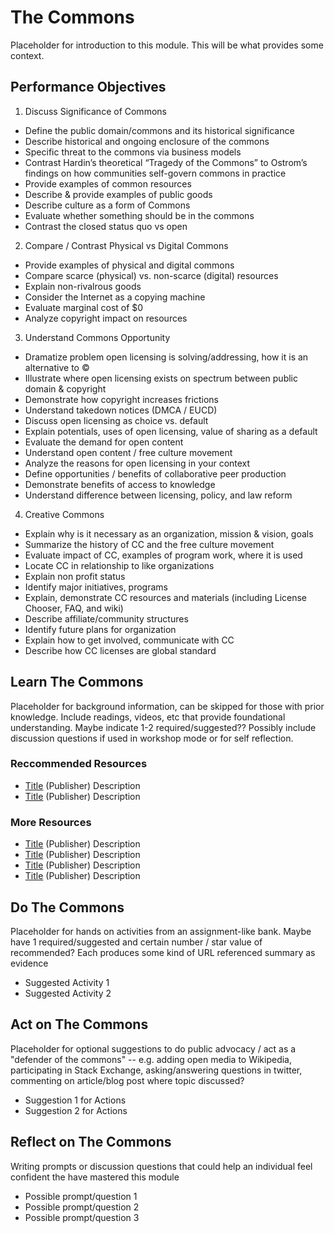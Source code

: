 # The Commons

Placeholder for introduction to this module. This will be what provides some context.

## Performance Objectives

1. Discuss Significance of Commons
  * Define the public domain/commons and its historical significance
  * Describe historical and ongoing enclosure of the commons
  * Specific threat to the commons via business models
  * Contrast Hardin’s theoretical “Tragedy of the Commons” to Ostrom’s findings on how communities self-govern commons in practice
  * Provide examples of common resources
  * Describe & provide examples of public goods
  * Describe culture as a form of Commons
  * Evaluate whether something should be in the commons
  * Contrast the closed status quo vs open
2.  Compare / Contrast Physical vs Digital Commons
  * Provide examples of physical and digital commons
  * Compare scarce (physical) vs. non-scarce (digital) resources
  * Explain non-rivalrous goods
  * Consider the Internet as a copying machine
  * Evaluate marginal cost of $0
  * Analyze copyright impact on resources
3. Understand Commons Opportunity 
  * Dramatize problem open licensing is solving/addressing, how it is an alternative to ©
  * Illustrate where open licensing exists on spectrum between public domain & copyright
  * Demonstrate how copyright increases frictions
  * Understand takedown notices (DMCA / EUCD)
  * Discuss open licensing as choice vs. default
  * Explain potentials, uses of open licensing, value of sharing as a default
  * Evaluate the demand for open content
  * Understand open content / free culture movement
  * Analyze the reasons for open licensing in your context
  * Define opportunities / benefits of collaborative peer production
  * Demonstrate benefits of access to knowledge
  * Understand difference between licensing, policy, and law reform
4. Creative Commons
  * Explain why is it necessary as an organization, mission & vision, goals
  * Summarize the history of CC and the free culture movement
  * Evaluate impact of CC, examples of program work, where it is used
  * Locate CC in relationship to like organizations
  * Explain non profit status
  * Identify major initiatives, programs
  * Explain, demonstrate CC resources and materials (including License Chooser, FAQ, and wiki)
  * Describe affiliate/community structures
  * Identify future plans for organization
  * Explain how to get involved, communicate with CC
  * Describe how CC licenses are global standard


## Learn The Commons

Placeholder for background information, can be skipped for those with prior knowledge. Include readings, videos, etc that provide foundational understanding. Maybe indicate  1-2 required/suggested?? Possibly include discussion questions if used in workshop mode or for self reflection.

### Reccommended Resources

* [Title](http://) (Publisher) Description
* [Title](http://) (Publisher) Description

### More Resources

* [Title](http://) (Publisher) Description
* [Title](http://) (Publisher) Description
* [Title](http://) (Publisher) Description
* [Title](http://) (Publisher) Description


## Do The Commons

Placeholder for hands on activities from an assignment-like bank. Maybe have 1 required/suggested and certain number / star value of recommended? Each produces some kind of URL referenced summary as evidence

* Suggested Activity 1
* Suggested Activity 2

## Act on The Commons

Placeholder for optional suggestions to do public advocacy / act as a "defender of the commons"  -- e.g.  adding open media to Wikipedia, participating in Stack Exchange, asking/answering questions in twitter, commenting on article/blog post where topic discussed?

* Suggestion 1 for Actions
* Suggestion 2 for Actions

## Reflect on The Commons

Writing prompts or discussion questions that could help an individual feel confident the have mastered this module

* Possible prompt/question 1
* Possible prompt/question 2
* Possible prompt/question 3

